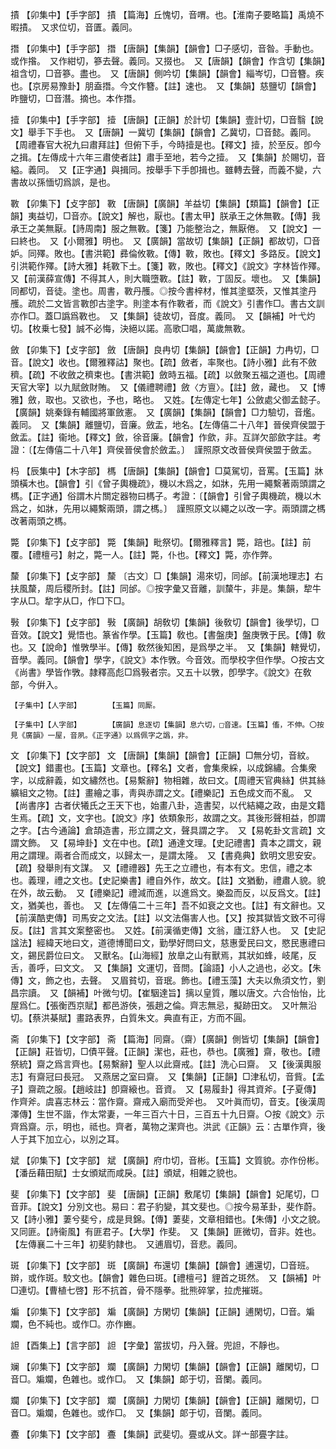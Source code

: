 <!-- { "loadSidebar": true } -->
撌	【卯集中】【手字部】	撌	【篇海】丘愧切，音喟。也。【淮南子要略篇】禹燒不暇撌。　又求位切，音匱。義同。

撍	【卯集中】【手字部】	撍	【唐韻】【集韻】【韻會】□子感切，音昝。手動也。或作揝。　又作紺切，篸去聲。義同。又掇也。　又【唐韻】【韻會】作含切【集韻】祖含切，□音篸。盡也。　又【唐韻】側吟切【集韻】【韻會】緇岑切，□音簪。疾也。【京房易豫卦】朋盍撍。今文作簪。【註】速也。　又【集韻】慈鹽切【韻會】昨鹽切，□音潛。摘也。本作撍。

撎	【卯集中】【手字部】	撎	【唐韻】【正韻】於計切【集韻】壹計切，□音翳【說文】舉手下手也。　又【唐韻】一冀切【集韻】【韻會】乙冀切，□音懿。義同。【周禮春官大祝九曰肅拜註】但俯下手，今時撎是也。【釋文】撎，於至反。卽今之揖。【左傳成十六年三肅使者註】肅手至地，若今之撎。　又【集韻】於賜切，音縊。義同。　又【正字通】與揖同。按舉手下手卽揖也。雖轉去聲，而義不變，六書故以孫愐切爲誤，是也。

斁	【卯集下】【攴字部】	斁	【唐韻】【廣韻】羊益切【集韻】【類篇】【韻會】【正韻】夷益切，□音亦。【說文】解也，厭也。【書太甲】朕承王之休無斁。【傳】我承王之美無厭。【詩周南】服之無斁。【箋】乃能整治之，無厭倦。　又【說文】一曰終也。　又【小爾雅】明也。　又【廣韻】當故切【集韻】【正韻】都故切，□音妒。同殬。敗也。【書洪範】彞倫攸斁。【傳】斁，敗也。【釋文】多路反。【說文】引洪範作殬。【詩大雅】耗斁下土。【箋】斁，敗也。【釋文】《說文》字林皆作殬。　又【前漢薛宣傳】不得其人，則大職墮斁。【註】斁，丁固反。壞也。　又【集韻】同都切，音徒。塗也。周書，斁丹雘。◎按今書梓材，惟其塗塈茨，又惟其塗丹雘。疏於二文皆言斁卽古塗字。則塗本有作斁者，而《說文》引書作□。書古文訓亦作□。蓋□譌爲斁也。　又【集韻】徒故切，音度。義同。　又【韻補】叶弋灼切。【枚乗七發】誠不必悔，決絕以諾。高歌□唱，萬歲無斁。

斂	【卯集下】【攴字部】	斂	【唐韻】良冉切【集韻】【韻會】【正韻】力冉切，□音。【說文】收也。【爾雅釋詁】聚也。【疏】斂者，率聚也。【詩小雅】此有不斂穧。【疏】不收斂之穧束也。【書洪範】斂時五福。【疏】以斂聚五福之道也。【周禮天官大宰】以九賦斂財賄。　又【儀禮聘禮】斂〈方亶〉。【註】斂，藏也。　又【博雅】斂，取也。又欲也，予也，略也。　又姓。【左傳定七年】公斂處父御孟懿子。【廣韻】姚秦錄有輔國將軍斂憲。　又【廣韻】【集韻】【韻會】□力驗切，音爁。義同。　又【集韻】離鹽切，音廉。斂盂，地名。【左傳僖二十八年】晉侯齊侯盟于斂盂。【註】衞地。【釋文】斂，徐音廉。【韻會】作歛，非。互詳欠部歛字註。考證：〔【左傳僖二十八年】齊侯晉侯會於斂盂。〕　謹照原文改晉侯齊侯盟于斂盂。 

杩	【辰集中】【木字部】	榪	【唐韻】【集韻】【韻會】□莫駕切，音罵。【玉篇】牀頭橫木也。【韻會】引《曾子輿機疏》，機以木爲之，如牀，先用一繩繫著兩頭謂之榪。【正字通】俗謂木片關定器物曰榪子。考證：〔【韻會】引曾子輿機疏，機以木爲之，如牀，先用以繩繫兩頭，謂之榪。〕　謹照原文以繩之以改一字。兩頭謂之榪改著兩頭之榪。 

斃	【卯集下】【攴字部】	斃	【集韻】毗祭切。【爾雅釋言】斃，踣也。【註】前覆。【禮檀弓】射之，斃一人。【註】斃，仆也。【釋文】斃，亦作弊。

斄	【卯集下】【攴字部】	斄	〔古文〕□【集韻】湯來切，同邰。【前漢地理志】右扶風斄，周后稷所封。【註】同邰。◎按字彙又音離，訓斄牛，非是。集韻，犂牛字从□。犂字从□，作□下□。

斅	【卯集下】【攴字部】	斅	【廣韻】胡敎切【集韻】後敎切【韻會】後學切，□音效。【說文】覺悟也。篆省作學。【玉篇】敎也。【書盤庚】盤庚斆于民。【傳】敎也。又【說命】惟斆學半。【傳】敎然後知困，是爲學之半。　又【集韻】轄覺切，音學。義同。【韻會】學字，《說文》本作斆。今音效。而學校字但作學。○按古文《尚書》學皆作斆。隷釋高彪□爲斅者宗。又五十以斆，卽學字。《說文》在敎部，今倂入。

	【子集中】【人字部】		【玉篇】同厮。

	【子集中】【人字部】		【廣韻】息逐切【集韻】息六切，□音速。【玉篇】傗，不伸。〇按見《廣韻》一屋，音夙。《正字通》以爲佩字之譌，非。

文	【卯集下】【文字部】	文	【唐韻】【集韻】【韻會】【正韻】□無分切，音紋。【說文】錯畫也。【玉篇】文章也。【釋名】文者，會集衆綵，以成錦繡。合集衆字，以成辭義，如文繡然也。【易繫辭】物相雜，故曰文。【周禮天官典絲】供其絲纊組文之物。【註】畫繪之事，靑與赤謂之文。【禮樂記】五色成文而不亂。　又【尚書序】古者伏犧氏之王天下也，始畫八卦，造書契，以代結繩之政，由是文籍生焉。【疏】文，文字也。【說文》序】依類象形，故謂之文。其後形聲相益，卽謂之字。【古今通論】倉頡造書，形立謂之文，聲具謂之字。　又【易乾卦文言疏】文謂文飾。　又【易坤卦】文在中也。【疏】通達文理。【史記禮書】貴本之謂文，親用之謂理。兩者合而成文，以歸太一，是謂太隆。　又【書堯典】欽明文思安安。【疏】發舉則有文謀。　又【禮禮器】先王之立禮也，有本有文。忠信，禮之本也。義理，禮之文也。【史記樂書】禮自外作，故文。【註】文猶動，禮肅人貌。貌在外，故云動。　又【禮樂記】禮減而進，以進爲文。樂盈而反，以反爲文。【註】文，猶美也，善也。　又【左傳僖二十三年】吾不如衰之文也。【註】有文辭也。又【前漢酷吏傳】司馬安之文法。【註】以文法傷害人也。【又】按其獄皆文致不可得反。【註】言其文案整密也。　又姓。【前漢循吏傳】文翁，廬江舒人也。　又【史記諡法】經緯天地曰文，道德博聞曰文，勤學好問曰文，慈惠愛民曰文，愍民惠禮曰文，錫民爵位曰文。　又獸名。【山海經】放臯之山有獸焉，其狀如蜂，岐尾，反舌，善呼，曰文文。　又【集韻】文運切，音問。【論語】小人之過也，必文。【朱傳】文，飾之也，去聲。　又眉貧切，音珉。飾也。【禮玉藻】大夫以魚須文竹，劉昌宗讀。　又【韻補】叶微勻切。【崔駰達旨】摛以皇質，雕以唐文。六合怡怡，比屋爲仁。【張衡西京賦】都邑游俠，張趙之倫。齊志無忌，擬跡田文。　又叶無沿切。【蔡洪棊賦】畫路表界，白質朱文。典直有正，方而不圓。

斋	【卯集下】【文字部】	斋	【篇海】同齋。（齋）【廣韻】側皆切【集韻】【韻會】【正韻】莊皆切，□債平聲。【正韻】潔也，莊也，恭也。【廣雅】齋，敬也。【禮祭統】齋之爲言齊也。【易繫辭】聖人以此齋戒。【註】洗心曰齋。　又【後漢輿服志】有齋冠曰長冠。　又燕居之室曰齋。　又【集韻】【正韻】□津私切，音貲。【孟子】齋疏之服。【趙岐註】卽齋縗也。音資。　又【易履卦】得其資斧。【子夏傳】作齊斧。虞喜志林云：當作齋。齋戒入廟而受斧也。　又叶眞而切，音支。【後漢周澤傳】生世不諧，作太常妻，一年三百六十日，三百五十九日齋。○按《說文》示齊爲齋。示，明也，祗也。齊者，萬物之潔齊也。洪武《正韻》云：古單作齊，後人于其下加立心，以別之耳。

斌	【卯集下】【文字部】	斌	【廣韻】府巾切，音彬。【玉篇】文質貌。亦作份彬。【潘岳藉田賦】士女頒斌而咸戾。【註】頒斌，相雜之貌也。

斐	【卯集下】【文字部】	斐	【唐韻】【正韻】敷尾切【集韻】【韻會】妃尾切，□音菲。【說文】分別文也。易曰：君子豹變，其文斐也。◎按今易革卦，斐作蔚。　又【詩小雅】萋兮斐兮，成是貝錦。【傳】萋斐，文章相錯也。【朱傳】小文之貌。又同匪。【詩衞風】有匪君子。【大學】作斐。　又【集韻】匪微切，音非。姓也。【左傳襄二十三年】初斐豹隷也。　又逋眉切，音悲。義同。

斑	【卯集下】【文字部】	斑	【廣韻】布還切【集韻】【韻會】逋還切，□音班。辬，或作斑。駮文也。【韻會】雜色曰斑。【禮檀弓】貍首之斑然。　又【韻補】叶□連切。【曹植七啓】形不抗首，骨不隱拳。批熊碎掌，拉虎摧斑。

斒	【卯集下】【文字部】	斒	【廣韻】方閑切【集韻】【正韻】逋閑切，□音。斒斕，色不純也。或作□。亦作豳。

詚	【酉集上】【言字部】	詚	【字彙】當拔切，丹入聲。兜詚，不靜也。

斓	【卯集下】【文字部】	斕	【廣韻】力閑切【集韻】【韻會】【正韻】離閑切，□音□。斒斕，色雜也。或作□。　又【集韻】郞于切，音闌。義同。

斕	【卯集下】【文字部】	斕	【廣韻】力閑切【集韻】【韻會】【正韻】離閑切，□音□。斒斕，色雜也。或作□。　又【集韻】郞于切，音闌。義同。

斖	【卯集下】【文字部】	斖	【集韻】武斐切。亹或从文。詳亠部亹字註。

